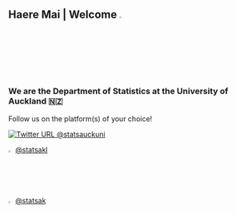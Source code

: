 ## **Haere Mai | Welcome** [<img alt="webpage" src="https://upload.wikimedia.org/wikipedia/commons/thumb/8/8e/Globe_icon_4.svg/600px-Globe_icon_4.svg.png" width="3%"/>](https://www.auckland.ac.nz/en/science/about-the-faculty/department-of-statistics.html)


### We are the Department of Statistics at the University of Auckland 🇳🇿


Follow us on the platform(s) of your choice!

[![Twitter URL](https://img.shields.io/twitter/url/https/twitter.com/statsauckuni.svg?style=social&label=Follow) @statsauckuni](https://twitter.com/statsauckuni)

<img src="https://upload.wikimedia.org/wikipedia/commons/thumb/a/a5/Instagram_icon.png/2048px-Instagram_icon.png" width=2%> [@statsakl](https://www.instagram.com/statsakl/?hl=en)

<img src="https://upload.wikimedia.org/wikipedia/commons/thumb/b/b8/2021_Facebook_icon.svg/480px-2021_Facebook_icon.svg.png" width=2%> [@statsak](https://www.facebook.com/statsak/)
